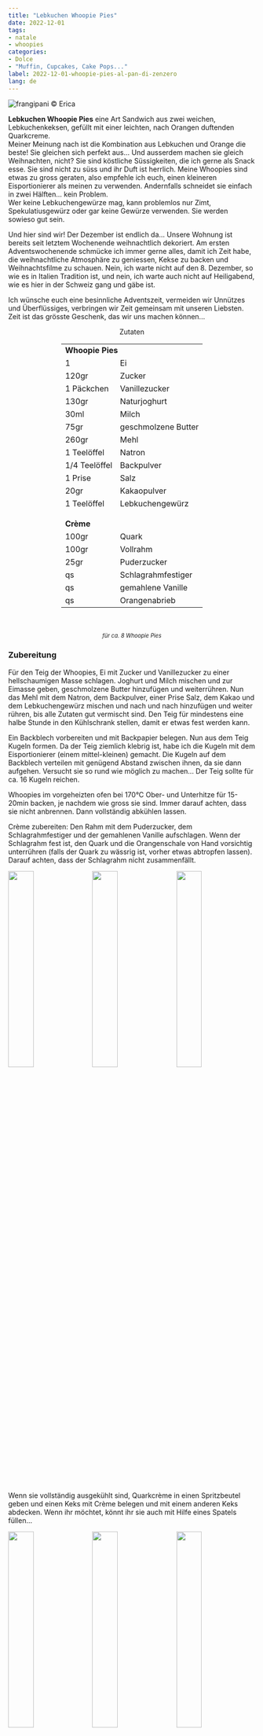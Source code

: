 ```yaml
---
title: "Lebkuchen Whoopie Pies"
date: 2022-12-01
tags:
- natale
- whoopies
categories:
- Dolce
- "Muffin, Cupcakes, Cake Pops..."
label: 2022-12-01-whoopie-pies-al-pan-di-zenzero
lang: de
---
```

![](../2022-12-01-whoopie-pies-al-pan-di-zenzero/header.jpeg "frangipani © Erica")

**Lebkuchen Whoopie Pies** eine Art Sandwich aus zwei weichen, Lebkuchenkeksen, gefüllt mit einer leichten, nach Orangen duftenden Quarkcreme.
<br />
Meiner Meinung nach ist die Kombination aus Lebkuchen und Orange die beste! Sie gleichen sich perfekt aus... Und ausserdem machen sie gleich Weihnachten, nicht? Sie sind köstliche Süssigkeiten, die ich gerne als Snack esse. Sie sind nicht zu süss und ihr Duft ist herrlich. Meine Whoopies sind etwas zu gross geraten, also empfehle ich euch, einen kleineren Eisportionierer als meinen zu verwenden. Andernfalls schneidet sie einfach in zwei Hälften... kein Problem.
<br />
Wer keine Lebkuchengewürze mag, kann problemlos nur Zimt, Spekulatiusgewürz oder gar keine Gewürze verwenden. Sie werden sowieso gut sein.

Und hier sind wir! Der Dezember ist endlich da... Unsere Wohnung ist bereits seit letztem Wochenende weihnachtlich dekoriert. Am ersten Adventswochenende schmücke ich immer gerne alles, damit ich Zeit habe, die weihnachtliche Atmosphäre zu geniessen, Kekse zu backen und Weihnachtsfilme zu schauen. Nein, ich warte nicht auf den 8. Dezember, so wie es in Italien Tradition ist, und nein, ich warte auch nicht auf Heiligabend, wie es hier in der Schweiz gang und gäbe ist.

Ich wünsche euch eine besinnliche Adventszeit, vermeiden wir Unnützes und Überflüssiges, verbringen wir Zeit gemeinsam mit unseren Liebsten. Zeit ist das grösste Geschenk, das wir uns machen können...

<div id="wrapper" style="text-align: center">
  <div id="yourdiv" style="display: inline-block;">
    <div class="ingredients" itemscope itemtype="http://schema.org/Recipe">
      <span itemprop="name" style="display:none;">Lebkuchen Whoopie Pies</span>
      <span itemprop="recipeCategory" style="display:none;">Süsses</span>
      <img itemprop="image" style="display:none;" class="ignore-gallery-item" src="../2022-12-01-whoopie-pies-al-pan-di-zenzero/header.jpeg"/>
      <span itemprop="author" style="display:none;">Erica Raiano</span>
      <span itemprop="description" style="display:none;">Lebkuchen Whoopie Pies** eine Art Sandwich aus zwei weichen, Lebkuchenkeksen, gefüllt mit einer leichten, nach Orangen duftenden Quarkcreme.</span>
      <div class="ingredients-title">Zutaten</div>
      <table>
        <tbody>
          <tr>
            <td colspan="2"><b>Whoopie Pies</b></td>
          </tr>
          <tr itemprop="recipeIngredient">
            <td>1</td>
            <td>Ei</td>
          </tr>
          <tr itemprop="recipeIngredient">
            <td>120gr</td>
            <td>Zucker</td>
          </tr>
          <tr itemprop="recipeIngredient">
            <td>1 Päckchen</td>
            <td>Vanillezucker</td>
          </tr>
          <tr itemprop="recipeIngredient">
            <td>130gr</td>
            <td>Naturjoghurt</td>
          </tr>
          <tr itemprop="recipeIngredient">
            <td>30ml</td>
            <td>Milch</td>
          </tr>
          <tr itemprop="recipeIngredient">
            <td>75gr</td>
            <td>geschmolzene Butter</td>
          </tr>
          <tr itemprop="recipeIngredient"> 
            <td>260gr</td>
            <td>Mehl</td>
          </tr>
          <tr itemprop="recipeIngredient">
            <td>1 Teelöffel</td>
            <td>Natron</td>
          </tr>
          <tr itemprop="recipeIngredient">
            <td>1/4 Teelöffel</td>
            <td>Backpulver</td>
          </tr>
          <tr itemprop="recipeIngredient">   
            <td>1 Prise</td>
            <td>Salz</td>
          </tr>
          <tr itemprop="recipeIngredient">   
            <td>20gr</td>
            <td>Kakaopulver</td>
          </tr>
          <tr itemprop="recipeIngredient">
            <td>1 Teelöffel</td>
            <td>Lebkuchengewürz</td>
          </tr>
          <tr style="height: 15px;"></tr>
          <tr>          
            <td colspan="2"><b>Crème</b></td>
          </tr>
          <tr itemprop="recipeIngredient">
            <td>100gr</td>
            <td>Quark</td>
          </tr>
          <tr itemprop="recipeIngredient">      
            <td>100gr</td>
            <td>Vollrahm</td>
          </tr>
          <tr itemprop="recipeIngredient">
            <td>25gr</td>
            <td>Puderzucker</td>
          </tr>
          <tr itemprop="recipeIngredient">
            <td>qs</td>
            <td>Schlagrahmfestiger</td>
          </tr>
          <tr itemprop="recipeIngredient">
            <td>qs</td>
            <td>gemahlene Vanille</td>    
          </tr>
          <tr itemprop="recipeIngredient">
            <td>qs</td>
            <td>Orangenabrieb</td>   
          </tr>
        </tbody>
      </table>
      <br></br>
      <i class="pull-right" style="font-size: 80%;">für ca. 8 Whoopie Pies</i>
    </div>
  </div>
</div>


<h3>
  <font color="grey">
    <i class="fa-solid fa-gears"></i>
  </font> Zubereitung
</h3>

Für den Teig der Whoopies, Ei mit Zucker und Vanillezucker zu einer hellschaumigen Masse schlagen. Joghurt und Milch mischen und zur Eimasse geben, geschmolzene Butter hinzufügen und weiterrühren. Nun das Mehl mit dem Natron, dem Backpulver, einer Prise Salz, dem Kakao und dem Lebkuchengewürz mischen und nach und nach hinzufügen und weiter rühren, bis alle Zutaten gut vermischt sind. Den Teig für mindestens eine halbe Stunde in den Kühlschrank stellen, damit er etwas fest werden kann.

Ein Backblech vorbereiten und mit Backpapier belegen. Nun aus dem Teig Kugeln formen. Da der Teig ziemlich klebrig ist, habe ich die Kugeln mit dem Eisportionierer (einem mittel-kleinen) gemacht. Die Kugeln auf dem Backblech verteilen mit genügend Abstand zwischen ihnen, da sie dann aufgehen. Versucht sie so rund wie möglich zu machen... Der Teig sollte für ca. 16 Kugeln reichen.

Whoopies im vorgeheizten ofen bei 170°C Ober- und Unterhitze für 15-20min backen, je nachdem wie gross sie sind. Immer darauf achten, dass sie nicht anbrennen. Dann vollständig abkühlen lassen.

Crème zubereiten: Den Rahm mit dem Puderzucker, dem Schlagrahmfestiger und der gemahlenen Vanille aufschlagen. Wenn der Schlagrahm fest ist, den Quark und die Orangenschale von Hand vorsichtig unterrühren (falls der Quark zu wässrig ist, vorher etwas abtropfen lassen). Darauf achten, dass der Schlagrahm nicht zusammenfällt.
<p>
  <div style="width: 100%; margin-bottom: 0">
    <img style="float: left; width: 32%; margin-right: 1%;" src="../2022-12-01-whoopie-pies-al-pan-di-zenzero/impasto.jpeg" alt="" title="frangipani © Erica" />
    <img style="float: left; width: 32%; margin-right: 1%; margin-left: 1%;" src="../2022-12-01-whoopie-pies-al-pan-di-zenzero/teglia.jpeg" alt="" title="frangipani © Erica" />
    <img style="float: left; width: 32%; margin-left: 1%;" src="../2022-12-01-whoopie-pies-al-pan-di-zenzero/crema.jpeg" alt="" title="frangipani © Erica" />
    <div style="clear: both"></div>
  </div>
</p>

Wenn sie vollständig ausgekühlt sind, Quarkcrème in einen Spritzbeutel geben und einen Keks mit Crème belegen und mit einem anderen Keks abdecken. Wenn ihr möchtet, könnt ihr sie auch mit Hilfe eines Spatels füllen...
<p>
  <div style="width: 100%; margin-bottom: 0">
    <img style="float: left; width: 32%; margin-right: 1%;" src="../2022-12-01-whoopie-pies-al-pan-di-zenzero/sfornati.jpeg" alt="" title="frangipani © Erica" />
    <img style="float: left; width: 32%; margin-right: 1%; margin-left: 1%;" src="../2022-12-01-whoopie-pies-al-pan-di-zenzero/farcire.jpeg" alt="" title="frangipani © Erica" />
    <img style="float: left; width: 32%; margin-left: 1%;" src="../2022-12-01-whoopie-pies-al-pan-di-zenzero/whoopies.jpeg" alt="" title="frangipani © Erica" />
    <div style="clear: both"></div>
  </div>
</p>

Im Kühlschrank aufbewahren, bis sie gegessen werden!
<p>
  <div style="width: 100%; margin-bottom: 0">
    <img style="float: left; width: 49%; margin-right: 1%" src="../2022-12-01-whoopie-pies-al-pan-di-zenzero/risultato1.jpeg" alt="" title="frangipani © Erica" />
    <img style="float: left; width: 49%; margin-left: 1%" src="../2022-12-01-whoopie-pies-al-pan-di-zenzero/risultato2.jpeg" alt="" title="frangipani © Erica" />
    <div style="clear: both"></div>
  </div>
</p>

<p>
  <div style="width: 100%; margin-bottom: 0">
    <img style="float: left; width: 49%; margin-right: 1%" src="../2022-12-01-whoopie-pies-al-pan-di-zenzero/risultato3.jpeg" alt="" title="frangipani © Erica" />
    <img style="float: left; width: 49%; margin-left: 1%" src="../2022-12-01-whoopie-pies-al-pan-di-zenzero/risultato4.jpeg" alt="" title="frangipani © Erica" />
    <div style="clear: both"></div>
  </div>
</p>

<p>
  <div style="width: 100%; margin-bottom: 0">
    <img style="float: left; width: 49%; margin-right: 1%" src="../2022-12-01-whoopie-pies-al-pan-di-zenzero/risultato5.jpeg" alt="" title="frangipani © Erica" />
    <img style="float: left; width: 49%; margin-left: 1%" src="../2022-12-01-whoopie-pies-al-pan-di-zenzero/risultato6.jpeg" alt="" title="frangipani © Erica" />
    <div style="clear: both"></div>
  </div>
</p>

<h4>Buon appetito
  <font color="red">
    <i class="fa-regular fa-face-smile"></i>
  </font>
</h4>